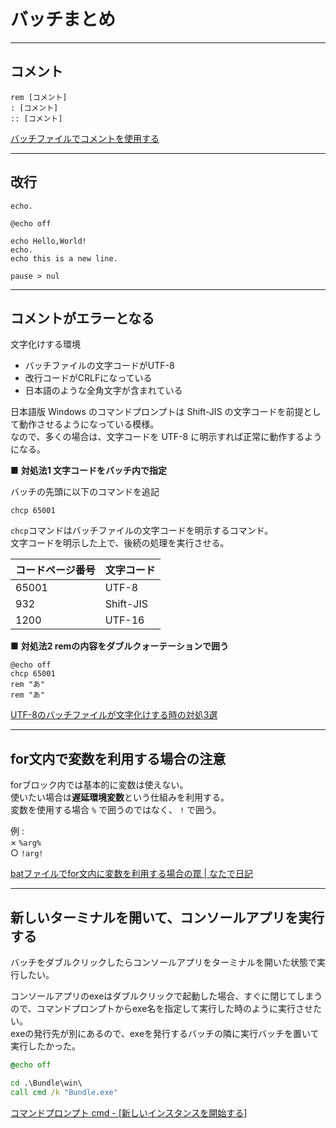 # バッチまとめ

---

## コメント

``` batch
rem [コメント]
: [コメント]
:: [コメント]
```

[バッチファイルでコメントを使用する](https://jj-blues.com/cms/wantto-usecommentout/)  

---

## 改行

`echo.`

``` batch
@echo off

echo Hello,World!
echo.
echo this is a new line.

pause > nul
```

---

## コメントがエラーとなる

文字化けする環境

- バッチファイルの文字コードがUTF-8  
- 改行コードがCRLFになっている  
- 日本語のような全角文字が含まれている  

日本語版 Windows のコマンドプロンプトは Shift-JIS の文字コードを前提として動作させるようになっている模様。  
なので、多くの場合は、文字コードを UTF-8 に明示すれば正常に動作するようになる。  

■ **対処法1 文字コードをバッチ内で指定**

バッチの先頭に以下のコマンドを追記

`chcp 65001`

`chcp`コマンドはバッチファイルの文字コードを明示するコマンド。  
文字コードを明示した上で、後続の処理を実行させる。  

|コードページ番号|文字コード|
|---|---|
|65001 | UTF-8     |
|932   | Shift-JIS |
|1200  | UTF-16    |

■ **対処法2 remの内容をダブルクォーテーションで囲う**

``` batch
@echo off
chcp 65001
rem "あ"
rem "あ"
```

[UTF-8のバッチファイルが文字化けする時の対処3選](https://nayutari.com/batch-utf8)  

---

## for文内で変数を利用する場合の注意

forブロック内では基本的に変数は使えない。  
使いたい場合は**遅延環境変数**という仕組みを利用する。  
変数を使用する場合 `%` で囲うのではなく、 `!` で囲う。  

例 :  
× `%arg%`  
○ `!arg!`  

[batファイルでfor文内に変数を利用する場合の罠 | なたで日記](https://blog.natade.net/2018/10/06/windows-bat-%E9%81%85%E5%BB%B6%E7%92%B0%E5%A2%83%E5%A4%89%E6%95%B0-for-if/)  

---

## 新しいターミナルを開いて、コンソールアプリを実行する

バッチをダブルクリックしたらコンソールアプリをターミナルを開いた状態で実行したい。  

コンソールアプリのexeはダブルクリックで起動した場合、すぐに閉じてしまうので、コマンドプロンプトからexe名を指定して実行した時のように実行させたい。  
exeの発行先が別にあるので、exeを発行するバッチの隣に実行バッチを置いて実行したかった。  

``` bat
@echo off

cd .\Bundle\win\
call cmd /k "Bundle.exe"
```

[コマンドプロンプト cmd - [新しいインスタンスを開始する]](https://www.k-tanaka.net/cmd/cmd.php)  
